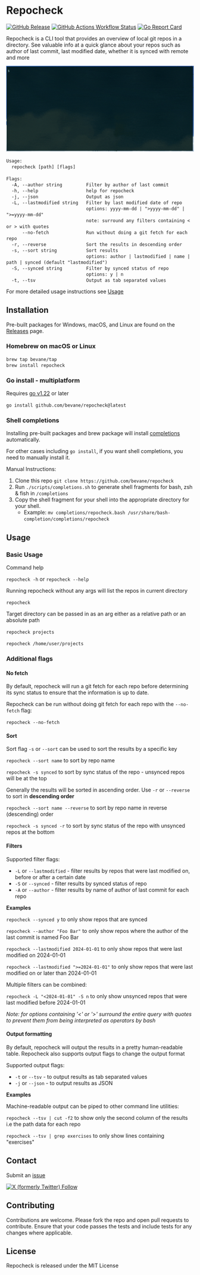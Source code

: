 # Repocheck

[![GitHub Release](https://img.shields.io/github/v/release/bevane/repocheck?style=for-the-badge)](https://github.com/bevane/repocheck/releases/latest) [![GitHub Actions Workflow Status](https://img.shields.io/github/actions/workflow/status/bevane/repocheck/go.yml?style=for-the-badge)](https://github.com/bevane/repocheck/actions?query=workflow:Go) [![Go Report Card](https://goreportcard.com/badge/github.com/bevane/repocheck?style=for-the-badge)](https://goreportcard.com/report/github.com/bevane/repocheck)

Repocheck is a CLI tool that provides an overview of local git repos in a directory.
See valuable info at a quick glance about your repos such as author of last commit, last modified date, whether it is synced with remote and more

![repocheck cli output](docs/demo.gif)

```
Usage:
  repocheck [path] [flags]

Flags:
  -A, --author string         Filter by author of last commit
  -h, --help                  help for repocheck
  -j, --json                  Output as json
  -L, --lastmodified string   Filter by last modified date of repo
                              options: yyyy-mm-dd | ">yyyy-mm-dd" | ">=yyyy-mm-dd"
                              note: surround any filters containing < or > with quotes
      --no-fetch              Run without doing a git fetch for each repo
  -r, --reverse               Sort the results in descending order
  -s, --sort string           Sort results
                              options: author | lastmodified | name | path | synced (default "lastmodified")
  -S, --synced string         Filter by synced status of repo
                              options: y | n
  -t, --tsv                   Output as tab separated values
```
For more detailed usage instructions see [Usage](#usage)

## Installation

Pre-built packages for Windows, macOS, and Linux are found on the [Releases](https://github.com/bevane/repocheck/releases) page.

### Homebrew on macOS or Linux
```
brew tap bevane/tap
brew install repocheck
```

### Go install - multiplatform
Requires [go v1.22](https://go.dev/doc/install) or later

`go install github.com/bevane/repocheck@latest`

### Shell completions
Installing pre-built packages and brew package will install [completions](https://en.wikipedia.org/wiki/Command-line_completion) automatically.

For other cases including `go install`, if you want shell completions, you need to manually install it.

Manual Instructions:
1. Clone this repo `git clone https://github.com/bevane/repocheck`
2. Run `./scripts/completions.sh` to generate shell fragments for bash, zsh & fish in `/completions`
3. Copy the shell fragment for your shell into the appropriate directory for your shell.
   - Example:
    `mv completions/repocheck.bash /usr/share/bash-completion/completions/repocheck`
## Usage

### Basic Usage

Command help

`repocheck -h` or `repocheck --help`

Running repocheck without any args will list the repos in current directory

`repocheck`

Target directory can be passed in as an arg either as a relative path or an absolute path

`repocheck projects`

`repocheck /home/user/projects`

### Additional flags

#### No fetch
By default, repocheck will run a git fetch for each repo before determining
its sync status to ensure that the information is up to date.

Repocheck can be run without doing git fetch for each repo with the `--no-fetch` flag:

`repocheck --no-fetch`

#### Sort
Sort flag `-s` or `--sort` can be used to sort the results by a specific key

`repocheck --sort name` to sort by repo name

`repocheck -s synced` to sort by sync status of the repo - unsynced repos will be at the top

Generally the results will be sorted in ascending order. Use `-r` or `--reverse` to sort in **descending order**

`repocheck --sort name --reverse` to sort by repo name in reverse (descending) order

`repocheck -s synced -r` to sort by sync status of the repo with unsynced repos at the bottom

#### Filters
Supported filter flags:
- `-L` or `--lastmodified` - filter results by repos that were last modified on, before or after a certain date
- `-S` or `--synced` - filter results by synced status of repo
- `-A` or `--author` - filter results by name of author of last commit for each repo

**Examples**

`repocheck --synced y` to only show repos that are synced

`repocheck --author "Foo Bar"` to only show repos where the author of the last commit is named Foo Bar

`repocheck --lastmodified 2024-01-01` to only show repos that were last modified on 2024-01-01

`repocheck --lastmodified ">=2024-01-01"` to only show repos that were last modified on or later than 2024-01-01

Multiple filters can be combined:

`repocheck -L "<2024-01-01" -S n` to only show unsynced repos that were last modified before 2024-01-01

*Note: for options containing '<' or '>' surround the entire query with quotes to prevent them from being interpreted as operators by bash*

#### Output formatting
By default, repocheck will output the results in a pretty human-readable table.
Repocheck also supports output flags to change the output format

Supported output flags:
- `-t` or `--tsv` - to output results as tab separated values
- `-j` or `--json` - to output results as JSON

**Examples**

Machine-readable output can be piped to other command line utilities:

`repocheck --tsv | cut -f2` to show only the second column of the results i.e the path data for each repo

`repocheck --tsv | grep exercises` to only show lines containing "exercises"

## Contact

Submit an [issue](https://github.com/bevane/repocheck/issues/new)

[![X (formerly Twitter) Follow](https://img.shields.io/twitter/follow/bevane50)](https://x.com/bevane50)

## Contributing

Contributions are welcome. Please fork the repo and open pull requests to contribute. Ensure that your code passes the tests and include tests for any changes where applicable.

## License
Repocheck is released under the MIT License
